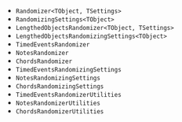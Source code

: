 * `Randomizer<TObject, TSettings>`
* `RandomizingSettings<TObject>`
* `LengthedObjectsRandomizer<TObject, TSettings>`
* `LengthedObjectsRandomizingSettings<TObject>`
* `TimedEventsRandomizer`
* `NotesRandomizer`
* `ChordsRandomizer`
* `TimedEventsRandomizingSettings`
* `NotesRandomizingSettings`
* `ChordsRandomizingSettings`
* `TimedEventsRandomizerUtilities`
* `NotesRandomizerUtilities`
* `ChordsRandomizerUtilities`